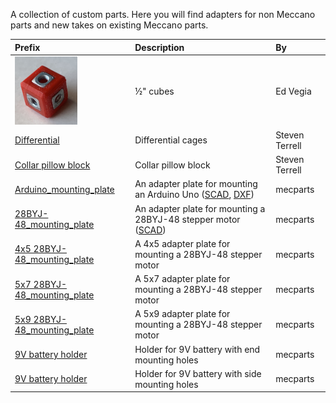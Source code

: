 A collection of custom parts. Here you will find adapters for non Meccano parts and new takes on existing Meccano parts.

Prefix | Description | By
:--- | :--- | :---
[<img src="cube0.5/images/cube-with-nuts.jpg" width="100">](cube0.5) | &frac12;" cubes | Ed Vegia
[Differential](differential) | Differential cages | Steven Terrell
[Collar pillow block](stl/collar-pillow-block.stl) | Collar pillow block | Steven Terrell
[Arduino_mounting_plate](stl/Arduino_mounting_plate.stl) | An adapter plate for mounting an Arduino Uno ([SCAD](scad/Arduino_mounting_plate.scad), [DXF](dxf/Arduino_mounting_plate_Meccano_logo.dxf))| mecparts
[28BYJ-48_mounting_plate](scad/28BYJ-48_mounting_plate.scad) | An adapter plate for mounting a 28BYJ-48 stepper motor ([SCAD](scad/28BYJ-48_mounting_plate.scad)) | mecparts
[4x5 28BYJ-48_mounting_plate](stl/28BYJ-48_mounting_plate_4x5.stl) | A 4x5 adapter plate for mounting a 28BYJ-48 stepper motor | mecparts
[5x7 28BYJ-48_mounting_plate](stl/28BYJ-48_mounting_plate_5x7.stl) | A 5x7 adapter plate for mounting a 28BYJ-48 stepper motor | mecparts
[5x9 28BYJ-48_mounting_plate](stl/28BYJ-48_mounting_plate_5x9.stl) | A 5x9 adapter plate for mounting a 28BYJ-48 stepper motor | mecparts
[9V battery holder](stl/9V_battery_holder_end_mounting.stl) | Holder for 9V battery with end mounting holes | mecparts
[9V battery holder](stl/9V_battery_holder_side_mounting.stl) | Holder for 9V battery with side mounting holes | mecparts

